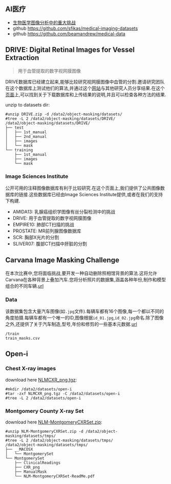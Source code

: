 ## AI医疗
- [生物医学图像分析中的重大挑战](https://grand-challenge.org/All_Challenges)
- github https://github.com/sfikas/medical-imaging-datasets
- github https://github.com/beamandrew/medical-data

## DRIVE: Digital Retinal Images for Vessel Extraction
>用于血管提取的数字视网膜图像

DRIVE数据库已经建立起来,能够比较研究视网膜图像中血管的分割.邀请研究团队在这个数据库上测试他们的算法,并通过这个[网站](https://www.isi.uu.nl/Research/Databases/DRIVE/index.html)与其他研究人员分享结果.在这个[页面](https://www.isi.uu.nl/Research/Databases/DRIVE/index.html)上,可以找到关于下载数据库和上传结果的说明,并且可以检查各种方法的结果.

unzip to datasets dir:
```
#unzip DRIVE.zip -d /data2/object-masking/datasets/
#tree -L 2 /data2/object-masking/datasets/DRIVE/
/data2/object-masking/datasets/DRIVE/
├── test
│   ├── 1st_manual
│   ├── 2nd_manual
│   ├── images
│   └── mask
└── training
    ├── 1st_manual
    ├── images
    └── mask
```

### Image Sciences Institute
公开可用的注释图像数据库有利于比较研究.在这个页面上,我们提供了公共图像数据库的链接.这些数据库已经由Image Sciences Institute提供,或者在我们的支持下构建.

- AMIDA13: 乳腺癌组织学图像有丝分裂检测中的挑战
- DRIVE: 用于血管提取的数字视网膜图像
- EMPIRE10: 肺部CT扫描的挑战
- PROSTATE: MR前列腺图像数据库
- SCR: 胸部X光片的分割
- SLIVER07: 腹部CT扫描中肝脏的分割

## Carvana Image Masking Challenge
在本次比赛中,您将面临挑战,要开发一种自动删除照相馆背景的算法.这将允许Carvana在各种背景上叠加汽车.您将分析照片的数据集,涵盖各种年份,制作和模型组合的不同车辆.[url](https://www.kaggle.com/c/carvana-image-masking-challenge)

### Data
该数据集包含大量汽车图像(如`.jpg`文件).每辆车都有16个图像,每一个都以不同的角度拍摄.每辆车都有一个唯一的ID,图像根据`id_01.jpg`,`id_02.jpg`命名.除了图像之外,还提供了关于汽车制造,型号,年份和修剪的一些基本元数据.[url](https://www.kaggle.com/c/carvana-image-masking-challenge/data)

```
/train
train_masks.csv
```

## Open-i

### Chest X-ray images
download here [NLMCXR_png.tgz](https://openi.nlm.nih.gov/faq.php):

```
#mkdir /data2/datasets/open-i
#tar -zxf NLMCXR_png.tgz -C /data2/datasets/open-i
#tree -L 2 /data2/datasets/open-i
```

### Montgomery County X-ray Set
download here [NLM-MontgomeryCXRSet.zip](https://openi.nlm.nih.gov/imgs/collections/NLM-MontgomeryCXRSet.zip):

```
#unzip NLM-MontgomeryCXRSet.zip -d /data2/object-masking/datasets/tmps/
#tree -L 2 /data2/object-masking/datasets/tmps/
/data2/object-masking/datasets/tmps/
├── __MACOSX
│   └── MontgomerySet
└── MontgomerySet
    ├── ClinicalReadings
    ├── CXR_png
    ├── ManualMask
    └── NLM-MontgomeryCXRSet-ReadMe.pdf
```
